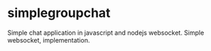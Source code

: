 # simplegroupchat
Simple chat application in javascript and nodejs websocket. Simple websocket, implementation.
